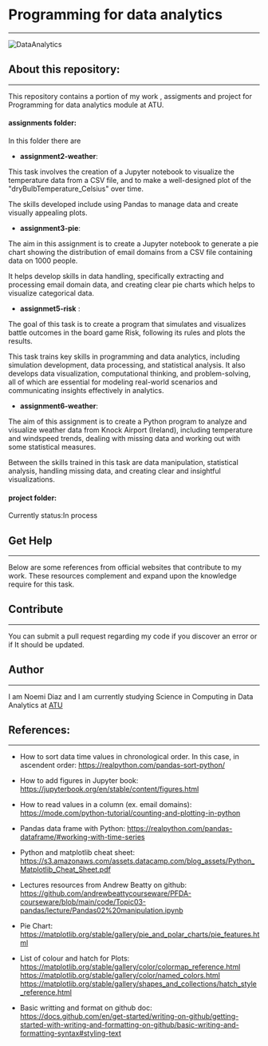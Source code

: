 # Programming for data analytics
***

![DataAnalytics](https://media.istockphoto.com/id/913219882/photo/financial-graph-on-technology-abstract-background.jpg?s=612x612&w=0&k=20&c=0P0vbPiPsHOH_uzZEzL6CmpZwIDIArtNj_PsQVwxkEM=)



## About this repository:
***


This repository contains a portion of my work , assigments and project for Programming for data analytics module at ATU.

#### assignments folder:

In this folder there are 

- **assignment2-weather**:

This task involves the creation of a Jupyter notebook to visualize the temperature data from a CSV file, and to make a well-designed plot of the "dryBulbTemperature_Celsius" over time.

The skills developed include using Pandas to manage data and create visually appealing plots.

- **assignment3-pie**:

The aim in this assignment is to create a Jupyter notebook to generate a pie chart showing the distribution of email domains from a CSV file containing data on 1000 people.

It helps develop skills in data handling, specifically extracting and processing email domain data, and creating clear pie charts which helps to visualize categorical data.

- **assignmet5-risk** :

The goal of this task is to create a program that simulates and visualizes battle outcomes in the board game Risk, following its rules and plots the results.

This task trains key skills in programming and data analytics, including simulation development, data processing, and statistical analysis. It also develops data visualization, computational thinking, and problem-solving, all of which are essential for modeling real-world scenarios and communicating insights effectively in analytics.

- **assignment6-weather**: 

The aim of this assignment is to create a Python program to analyze and visualize weather data from Knock Airport (Ireland), including temperature and windspeed trends, dealing with missing data and working out with some statistical measures.

Between the skills trained in this task are data manipulation, statistical analysis, handling missing data, and creating clear and insightful visualizations.


#### project folder: 

Currently status:In process


## Get Help
***

Below are some references from official websites that contribute to my work. These resources complement and expand upon the knowledge require for this task.

## Contribute
***

You can submit a pull request regarding my code if you discover an error or if It should be updated.

## Author
***

I am Noemi Diaz and I am currently studying Science in Computing in Data Analytics at [ATU](https://www.atu.ie/)

## References:
***

- How to sort data time values in chronological order. In this case, in ascendent order:
https://realpython.com/pandas-sort-python/

- How to add figures in Jupyter book:
https://jupyterbook.org/en/stable/content/figures.html

- How to read values in a column (ex. email domains):
https://mode.com/python-tutorial/counting-and-plotting-in-python

- Pandas data frame with Python: 
https://realpython.com/pandas-dataframe/#working-with-time-series

- Python and matplotlib cheat sheet: 
https://s3.amazonaws.com/assets.datacamp.com/blog_assets/Python_Matplotlib_Cheat_Sheet.pdf

- Lectures resources from Andrew Beatty on github:
https://github.com/andrewbeattycourseware/PFDA-courseware/blob/main/code/Topic03-pandas/lecture/Pandas02%20manipulation.ipynb

- Pie Chart:
https://matplotlib.org/stable/gallery/pie_and_polar_charts/pie_features.html

- List of colour and hatch for Plots:
https://matplotlib.org/stable/gallery/color/colormap_reference.html
https://matplotlib.org/stable/gallery/color/named_colors.html
https://matplotlib.org/stable/gallery/shapes_and_collections/hatch_style_reference.html

- Basic writting and format on github doc: 
https://docs.github.com/en/get-started/writing-on-github/getting-started-with-writing-and-formatting-on-github/basic-writing-and-formatting-syntax#styling-text
